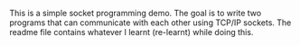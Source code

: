 This is a simple socket programming demo. The goal is to write two programs that can communicate with each other using TCP/IP sockets. The readme file contains whatever I learnt (re-learnt) while doing this.
